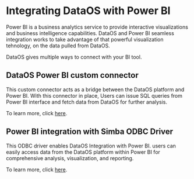 # Integrating DataOS with Power BI

Power BI is a business analytics service to provide interactive visualizations and business intelligence capabilities. DataOS and Power BI seamless integration works to take advantage of that powerful visualization tehnology, on the data pulled from DataOS.

DataOS gives multiple ways to connect with your BI tool.

## DataOS Power BI custom connector
This custom connector acts as a bridge between the DataOS platform and Power BI. With this connector in place, Users can issue SQL queries from Power BI interface and fetch data from DataOS for further analysis.

To learn more, click [here](powerbi_custom_connector.md).

## Power BI integration with Simba ODBC Driver
This ODBC driver enables DataOS Integration with Power BI. users can easily access data from the DataOS platform within Power BI for comprehensive analysis, visualization, and reporting.

To learn more, click [here](power_bi.md).
